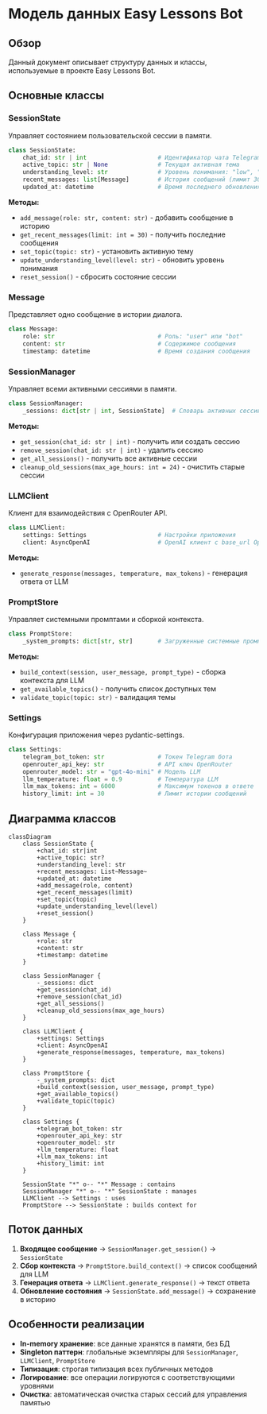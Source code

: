 # Модель данных Easy Lessons Bot

## Обзор

Данный документ описывает структуру данных и классы, используемые в проекте Easy Lessons Bot.

## Основные классы

### SessionState
Управляет состоянием пользовательской сессии в памяти.

```python
class SessionState:
    chat_id: str | int                    # Идентификатор чата Telegram
    active_topic: str | None              # Текущая активная тема
    understanding_level: str              # Уровень понимания: "low", "medium", "high"
    recent_messages: list[Message]        # История сообщений (лимит 30)
    updated_at: datetime                  # Время последнего обновления
```

**Методы:**
- `add_message(role: str, content: str)` - добавить сообщение в историю
- `get_recent_messages(limit: int = 30)` - получить последние сообщения
- `set_topic(topic: str)` - установить активную тему
- `update_understanding_level(level: str)` - обновить уровень понимания
- `reset_session()` - сбросить состояние сессии

### Message
Представляет одно сообщение в истории диалога.

```python
class Message:
    role: str                             # Роль: "user" или "bot"
    content: str                          # Содержимое сообщения
    timestamp: datetime                   # Время создания сообщения
```

### SessionManager
Управляет всеми активными сессиями в памяти.

```python
class SessionManager:
    _sessions: dict[str | int, SessionState]  # Словарь активных сессий
```

**Методы:**
- `get_session(chat_id: str | int)` - получить или создать сессию
- `remove_session(chat_id: str | int)` - удалить сессию
- `get_all_sessions()` - получить все активные сессии
- `cleanup_old_sessions(max_age_hours: int = 24)` - очистить старые сессии

### LLMClient
Клиент для взаимодействия с OpenRouter API.

```python
class LLMClient:
    settings: Settings                    # Настройки приложения
    client: AsyncOpenAI                   # OpenAI клиент с base_url OpenRouter
```

**Методы:**
- `generate_response(messages, temperature, max_tokens)` - генерация ответа от LLM

### PromptStore
Управляет системными промптами и сборкой контекста.

```python
class PromptStore:
    _system_prompts: dict[str, str]       # Загруженные системные промпты
```

**Методы:**
- `build_context(session, user_message, prompt_type)` - сборка контекста для LLM
- `get_available_topics()` - получить список доступных тем
- `validate_topic(topic: str)` - валидация темы

### Settings
Конфигурация приложения через pydantic-settings.

```python
class Settings:
    telegram_bot_token: str               # Токен Telegram бота
    openrouter_api_key: str               # API ключ OpenRouter
    openrouter_model: str = "gpt-4o-mini" # Модель LLM
    llm_temperature: float = 0.9          # Температура LLM
    llm_max_tokens: int = 6000            # Максимум токенов в ответе
    history_limit: int = 30               # Лимит истории сообщений
```

## Диаграмма классов

```mermaid
classDiagram
    class SessionState {
        +chat_id: str|int
        +active_topic: str?
        +understanding_level: str
        +recent_messages: List~Message~
        +updated_at: datetime
        +add_message(role, content)
        +get_recent_messages(limit)
        +set_topic(topic)
        +update_understanding_level(level)
        +reset_session()
    }
    
    class Message {
        +role: str
        +content: str
        +timestamp: datetime
    }
    
    class SessionManager {
        -_sessions: dict
        +get_session(chat_id)
        +remove_session(chat_id)
        +get_all_sessions()
        +cleanup_old_sessions(max_age_hours)
    }
    
    class LLMClient {
        +settings: Settings
        +client: AsyncOpenAI
        +generate_response(messages, temperature, max_tokens)
    }
    
    class PromptStore {
        -_system_prompts: dict
        +build_context(session, user_message, prompt_type)
        +get_available_topics()
        +validate_topic(topic)
    }
    
    class Settings {
        +telegram_bot_token: str
        +openrouter_api_key: str
        +openrouter_model: str
        +llm_temperature: float
        +llm_max_tokens: int
        +history_limit: int
    }
    
    SessionState "*" o-- "*" Message : contains
    SessionManager "*" o-- "*" SessionState : manages
    LLMClient --> Settings : uses
    PromptStore --> SessionState : builds context for
```

## Поток данных

1. **Входящее сообщение** → `SessionManager.get_session()` → `SessionState`
2. **Сбор контекста** → `PromptStore.build_context()` → список сообщений для LLM
3. **Генерация ответа** → `LLMClient.generate_response()` → текст ответа
4. **Обновление состояния** → `SessionState.add_message()` → сохранение в историю

## Особенности реализации

- **In-memory хранение**: все данные хранятся в памяти, без БД
- **Singleton паттерн**: глобальные экземпляры для `SessionManager`, `LLMClient`, `PromptStore`
- **Типизация**: строгая типизация всех публичных методов
- **Логирование**: все операции логируются с соответствующими уровнями
- **Очистка**: автоматическая очистка старых сессий для управления памятью
